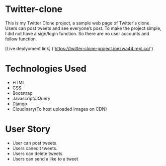 # Twitter-clone
This is my Twitter Clone project, a sample web page of Twitter's clone. Users can post tweets and see everyone’s post. To make the project simple, I did not have a sign/login function. So there are no user accounts and follow function.

[Live deplyoment link] ('https://twitter-clone-project.joezwa44.repl.co/')

# Technologies Used
* HTML
* CSS
* Bootstrap
* Javascript/JQuery
* Django
* Cloudinary(To host uploaded images on CDN)


# User Story
* User can post tweets.
* Users canedit tweets.
* Users can delete tweets.
* Users can send a like to a tweet
